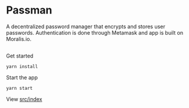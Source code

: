 # Passman

A decentralized password manager that encrypts and stores user passwords. Authentication is done through Metamask and app is built on Moralis.io. 

## 

Get started 

`yarn install`

Start the app

`yarn start`

View [src/index](src/index.js)
